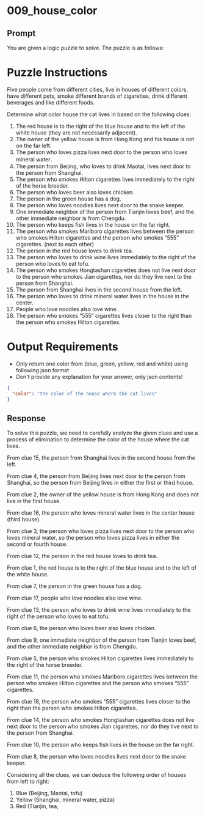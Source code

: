 # 009_house_color

## Prompt

You are given a logic puzzle to solve. The puzzle is as follows:

# Puzzle Instructions
Five people come from different cities, live in houses of different colors, have different pets, smoke different brands of cigarettes, drink different beverages and like different foods.

Determine what color house the cat lives in based on the following clues:

1. The red house is to the right of the blue house and to the left of the white house (they are not necessarily adjacent).
2. The owner of the yellow house is from Hong Kong and his house is not on the far left.
3. The person who loves pizza lives next door to the person who loves mineral water．
4. The person from Beijing, who loves to drink Maotai, lives next door to the person from Shanghai.
5. The person who smokes Hilton cigarettes lives immediately to the right of the horse breeder.
6. The person who loves beer also loves chicken.
7. The person in the green house has a dog.
8. The person who loves noodles lives next door to the snake keeper.
9. One immediate neighbor of the person from Tianjin loves beef, and the other immediate neighbor is from Chengdu.
10. The person who keeps fish lives in the house on the far right.
11. The person who smokes Marlboro cigarettes lives between the person who smokes Hilton cigarettes and the person who smokes “555” cigarettes. (next to each other)
12. The person in the red house loves to drink tea.
13. The person who loves to drink wine lives immediately to the right of the person who loves to eat tofu.
14. The person who smokes Hongtashan cigarettes does not live next door to the person who smokes Jian cigarettes, nor do they live next to the person from Shanghai.
15. The person from Shanghai lives in the second house from the left.
16. The person who loves to drink mineral water lives in the house in the center.
17. People who love noodles also love wine.
18. The person who smokes “555” cigarettes lives closer to the right than the person who smokes Hilton cigarettes.

# Output Requirements

- Only return one color from (blue, green, yellow, red and white) using following json format
- Don't provide any explanation for your answer, only json contents!

```json
{
  "color": "the color of the house where the cat lives"
}
```

## Response

To solve this puzzle, we need to carefully analyze the given clues and use a process of elimination to determine the color of the house where the cat lives.


From clue 15, the person from Shanghai lives in the second house from the left.


From clue 4, the person from Beijing lives next door to the person from Shanghai, so the person from Beijing lives in either the first or third house.


From clue 2, the owner of the yellow house is from Hong Kong and does not live in the first house.


From clue 16, the person who loves mineral water lives in the center house (third house).


From clue 3, the person who loves pizza lives next door to the person who loves mineral water, so the person who loves pizza lives in either the second or fourth house.


From clue 12, the person in the red house loves to drink tea.


From clue 1, the red house is to the right of the blue house and to the left of the white house.


From clue 7, the person in the green house has a dog.


From clue 17, people who love noodles also love wine.


From clue 13, the person who loves to drink wine lives immediately to the right of the person who loves to eat tofu.


From clue 6, the person who loves beer also loves chicken.


From clue 9, one immediate neighbor of the person from Tianjin loves beef, and the other immediate neighbor is from Chengdu.


From clue 5, the person who smokes Hilton cigarettes lives immediately to the right of the horse breeder.


From clue 11, the person who smokes Marlboro cigarettes lives between the person who smokes Hilton cigarettes and the person who smokes “555” cigarettes.


From clue 18, the person who smokes “555” cigarettes lives closer to the right than the person who smokes Hilton cigarettes.


From clue 14, the person who smokes Hongtashan cigarettes does not live next door to the person who smokes Jian cigarettes, nor do they live next to the person from Shanghai.


From clue 10, the person who keeps fish lives in the house on the far right.


From clue 8, the person who loves noodles lives next door to the snake keeper.


Considering all the clues, we can deduce the following order of houses from left to right:


1. Blue (Beijing, Maotai, tofu)
2. Yellow (Shanghai, mineral water, pizza)
3. Red (Tianjin, tea,

